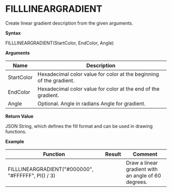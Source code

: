 # FILLLINEARGRADIENT

Create linear gradient description from the given arguments.

**Syntax**

FILLLINEARGRADIENT(StartColor, EndColor, Angle)

**Arguments**

| Name       | Description                                                         |
|------------|---------------------------------------------------------------------|
| StartColor | Hexadecimal color value for color at the beginning of the gradient. |
| EndColor   | Hexadecimal color value for color at the end of the gradient.       |
| Angle      | Optional. Angle in radians Angle for gradient.                      |

**Return Value**

JSON String, which defines the fill format and can be used in drawing
functions.

**Example**

| Function                                             | Result | Comment                                             |
|------------------------------------------------------|--------|-----------------------------------------------------|
| FILLLINEARGRADIENT("\#000000", "\#FFFFFF", PI() / 3) |        | Draw a linear gradient with an angle of 60 degrees. |
